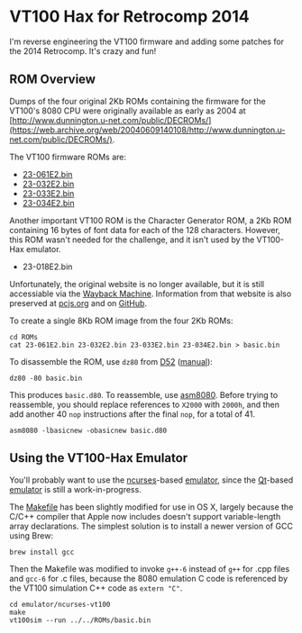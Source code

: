 VT100 Hax for Retrocomp 2014
============================

I'm reverse engineering the VT100 firmware and adding some patches for the 2014 Retrocomp. It's crazy and fun!

ROM Overview
------------

Dumps of the four original 2Kb ROMs containing the firmware for the VT100's 8080 CPU were originally available as
early as 2004 at [http://www.dunnington.u-net.com/public/DECROMs/](https://web.archive.org/web/20040609140108/http://www.dunnington.u-net.com/public/DECROMs/).

The VT100 firmware ROMs are:

- [23-061E2.bin](ROMs/23-061E2.bin)
- [23-032E2.bin](ROMs/23-032E2.bin)
- [23-033E2.bin](ROMs/23-033E2.bin)
- [23-034E2.bin](ROMs/23-034E2.bin)

Another important VT100 ROM is the Character Generator ROM, a 2Kb ROM containing 16 bytes of font data for each of the 128
characters.  However, this ROM wasn't needed for the challenge, and it isn't used by the VT100-Hax emulator.

- 23-018E2.bin

Unfortunately, the original website is no longer available, but it is still accessiable via the [Wayback Machine](https://web.archive.org/web/20140723115846/http://www.dunnington.u-net.com/public/DECROMs/).
Information from that website is also preserved at [pcjs.org](http://www.pcjs.org/devices/roms/dec/) and on [GitHub](https://github.com/jeffpar/pcjs/tree/master/devices/roms/dec). 

To create a single 8Kb ROM image from the four 2Kb ROMs:

    cd ROMs
    cat 23-061E2.bin 23-032E2.bin 23-033E2.bin 23-034E2.bin > basic.bin

To disassemble the ROM, use `dz80` from [D52](http://www.brouhaha.com/~eric/software/d52/) ([manual](http://www.bipom.com/documents/dis51/d52manual.html)):

	dz80 -80 basic.bin

This produces `basic.d80`.  To reassemble, use [asm8080](https://github.com/begoon/asm8080).  Before trying to reassemble,
you should replace references to `X2000` with `2000h`, and then add another 40 `nop` instructions after the final `nop`, for
a total of 41.

	asm8080 -lbasicnew -obasicnew basic.d80

Using the VT100-Hax Emulator
----------------------------

You'll probably want to use the [ncurses](https://www.gnu.org/software/ncurses/)-based [emulator](emulator/ncurses-vt100/),
since the [Qt](https://www.qt.io/)-based [emulator](emulator/qt-vt100/) is still a work-in-progress.

The [Makefile](emulator/ncurses-vt100/Makefile) has been slightly modified for use in OS X, largely because the C/C++ compiler
that Apple now includes doesn't support variable-length array declarations.  The simplest solution is to install a newer version
of GCC using Brew:

    brew install gcc

Then the Makefile was modified to invoke `g++-6` instead of `g++` for .cpp files and `gcc-6` for .c files, because the
8080 emulation C code is referenced by the VT100 simulation C++ code as `extern "C"`.

    cd emulator/ncurses-vt100
    make
    vt100sim --run ../../ROMs/basic.bin

